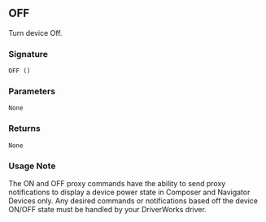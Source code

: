## OFF

Turn device Off.


### Signature

`OFF ()`


### Parameters

`None`


### Returns

`None`

### Usage Note

The ON and OFF proxy commands have the ability to send proxy notifications to display a device power state in Composer and Navigator Devices only. Any desired commands or notifications based off the device ON/OFF state must be handled by your DriverWorks driver.